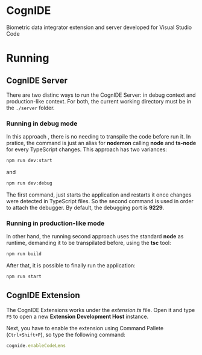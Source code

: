 # CognIDE
Biometric data integrator extension and server developed for Visual Studio Code


# Running

## CognIDE Server

There are two distinc ways to run the CognIDE Server: in debug context and production-like context. For both, the current working directory must be in the `./server` folder.

### Running in debug mode

In this approach , there is no needing to transpile the code before run it. In pratice, the command is just an alias for **nodemon** calling **node** and **ts-node** for every TypeScript changes. This approach has two variances:

```bash
npm run dev:start
```

and 

```bash
npm run dev:debug
```

The first command, just starts the application and restarts it once changes were detected in TypeScript files. So the second command is used in order to attach the debugger. By default, the debugging port is **9229**.

### Running in production-like mode

In other hand, the running second approach uses the standard **node** as runtime, demanding it to be transpilated before, using the **tsc** tool:

```bash
npm run build
```

After that, it is possible to finally run the application:

```bash
npm run start
```


## CognIDE Extension

The CognIDE Extensions works under the *extension.ts* file. Open it and type `F5` to open a new **Extension Development Host** instance.

Next, you have to enable the extension using Command Pallete (`Ctrl+Shift+P`), so type the following command:

```javascript
cognide.enableCodeLens
```